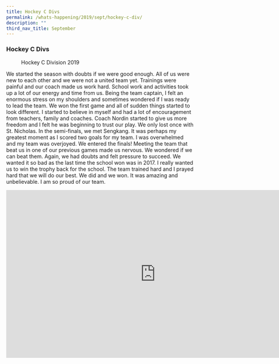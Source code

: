 ```yaml
---
title: Hockey C Divs
permalink: /whats-happening/2019/sept/hockey-c-div/
description: ""
third_nav_title: September
---
```

### **Hockey C Divs**

<figure>
<figcaption> Hockey C Division 2019
 </figcaption>
</figure>	

We started the season with doubts if we were good enough. All of us were new to each other and we were not a united team yet. Trainings were painful and our coach made us work hard. School work and activities took up a lot of our energy and time from us. Being the team captain, I felt an enormous stress on my shoulders and sometimes wondered if I was ready to lead the team. We won the first game and all of sudden things started to look different. I started to believe in myself and had a lot of encouragement from teachers, family and coaches. Coach Nordin started to give us more freedom and I felt he was beginning to trust our play. We only lost once with St. Nicholas. In the semi-finals, we met Sengkang. It was perhaps my greatest moment as I scored two goals for my team. I was overwhelmed and my team was overjoyed. We entered the finals! Meeting the team that beat us in one of our previous games made us nervous. We wondered if we can beat them. Again, we had doubts and felt pressure to succeed. We wanted it so bad as the last time the school won was in 2017. I really wanted us to win the trophy back for the school. The team trained hard and I prayed hard that we will do our best. We did and we won. It was amazing and unbelievable. I am so proud of our team.

<iframe allowfullscreen="true" height="450" width="800" frameborder="0" src="https://docs.google.com/presentation/d/e/2PACX-1vR7l2Zn7Nl914invMlnbRhj2BjiYM52FOi4IrBvzPm9Kfz5XF3_BmSH0rRWYYTmTzoEodZZlM2cBHNG/embed?start=false&amp;loop=false&amp;delayms=3000"></iframe>